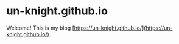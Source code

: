 # un-knight.github.io
Welcome! This is my blog [https://un-knight.github.io/](https://un-knight.github.io/).

